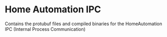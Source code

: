 # Home Automation IPC

Contains the protubuf files and compiled binaries for the HomeAutomation IPC (Internal Process Communication)
